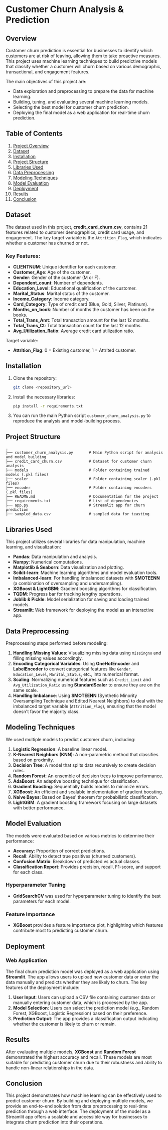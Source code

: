 # Customer Churn Analysis & Prediction

## Overview

Customer churn prediction is essential for businesses to identify which customers are at risk of leaving, allowing them to take proactive measures. This project uses machine learning techniques to build predictive models that classify whether a customer will churn based on various demographic, transactional, and engagement features.

The main objectives of this project are:
- Data exploration and preprocessing to prepare the data for machine learning.
- Building, tuning, and evaluating several machine learning models.
- Selecting the best model for customer churn prediction.
- Deploying the final model as a web application for real-time churn prediction.

## Table of Contents
1. [Project Overview](#overview)
2. [Dataset](#dataset)
3. [Installation](#installation)
4. [Project Structure](#project-structure)
5. [Libraries Used](#libraries-used)
6. [Data Preprocessing](#data-preprocessing)
7. [Modeling Techniques](#modeling-techniques)
8. [Model Evaluation](#model-evaluation)
9. [Deployment](#deployment)
10. [Results](#results)
11. [Conclusion](#conclusion)

## Dataset

The dataset used in this project, **credit_card_churn.csv**, contains 21 features related to customer demographics, credit card usage, and engagement. The key target variable is the `Attrition_Flag`, which indicates whether a customer has churned or not.

### Key Features:
- **CLIENTNUM**: Unique identifier for each customer.
- **Customer_Age**: Age of the customer.
- **Gender**: Gender of the customer (M or F).
- **Dependent_count**: Number of dependents.
- **Education_Level**: Educational qualification of the customer.
- **Marital_Status**: Marital status of the customer.
- **Income_Category**: Income category.
- **Card_Category**: Type of credit card (Blue, Gold, Silver, Platinum).
- **Months_on_book**: Number of months the customer has been on the books.
- **Total_Trans_Amt**: Total transaction amount for the last 12 months.
- **Total_Trans_Ct**: Total transaction count for the last 12 months.
- **Avg_Utilization_Ratio**: Average credit card utilization ratio.
  
Target variable:
- **Attrition_Flag**: 0 = Existing customer, 1 = Attrited customer.

## Installation

1. Clone the repository:
   ```bash
   git clone <repository_url>
   ```

2. Install the necessary libraries:
   ```bash
   pip install -r requirements.txt
   ```

3. You can run the main Python script `customer_churn_analysis.py` to reproduce the analysis and model-building process.

## Project Structure

```
.
├── customer_churn_analysis.py       # Main Python script for analysis and model building
├── credit_card_churn.csv            # Dataset for customer churn analysis
├── models                           # Folder containing trained models (.pkl files)
├── scaler                           # Folder containing scaler (.pkl files)
├── encoder                          # Folder containing encoders (.pkl files)
├── README.md                        # Documentation for the project
├── requirements.txt                 # List of dependencies
├── app.py                           # Streamlit app for churn prediction
├── sampled_data.csv                 # sampled data for teasting
```

## Libraries Used

This project utilizes several libraries for data manipulation, machine learning, and visualization:

- **Pandas**: Data manipulation and analysis.
- **Numpy**: Numerical computations.
- **Matplotlib & Seaborn**: Data visualization and plotting.
- **Scikit-learn**: Machine learning algorithms and model evaluation tools.
- **Imbalanced-learn**: For handling imbalanced datasets with **SMOTEENN** (a combination of oversampling and undersampling).
- **XGBoost & LightGBM**: Gradient boosting algorithms for classification.
- **TQDM**: Progress bar for tracking lengthy operations.
- **Joblib & Pickle**: Model serialization for saving and loading trained models.
- **Streamlit**: Web framework for deploying the model as an interactive app.

## Data Preprocessing

Preprocessing steps performed before modeling:
1. **Handling Missing Values**: Visualizing missing data using `missingno` and filling missing values accordingly.
2. **Encoding Categorical Variables**: Using **OneHotEncoder** and **LabelEncoder** to convert categorical features like `Gender`, `Education_Level`, `Marital_Status`, etc., into numerical format.
3. **Scaling**: Normalizing numerical features such as `Credit_Limit` and `Avg_Utilization_Ratio` using **StandardScaler** to ensure they are on the same scale.
4. **Handling Imbalance**: Using **SMOTEENN** (Synthetic Minority Oversampling Technique and Edited Nearest Neighbors) to deal with the imbalanced target variable (`Attrition_Flag`), ensuring that the model doesn't favor the majority class.

## Modeling Techniques

We used multiple models to predict customer churn, including:

1. **Logistic Regression**: A baseline linear model.
2. **K-Nearest Neighbors (KNN)**: A non-parametric method that classifies based on proximity.
3. **Decision Tree**: A model that splits data recursively to create decision rules.
4. **Random Forest**: An ensemble of decision trees to improve performance.
5. **AdaBoost**: An adaptive boosting technique for classification.
6. **Gradient Boosting**: Sequentially builds models to minimize errors.
7. **XGBoost**: An efficient and scalable implementation of gradient boosting.
8. **Naive Bayes**: Based on Bayes' theorem for probabilistic classification.
9. **LightGBM**: A gradient boosting framework focusing on large datasets with better performance.

## Model Evaluation

The models were evaluated based on various metrics to determine their performance:
- **Accuracy**: Proportion of correct predictions.
- **Recall**: Ability to detect true positives (churned customers).
- **Confusion Matrix**: Breakdown of predicted vs actual classes.
- **Classification Report**: Provides precision, recall, F1-score, and support for each class.

### Hyperparameter Tuning
- **GridSearchCV** was used for hyperparameter tuning to identify the best parameters for each model.

### Feature Importance
- **XGBoost** provides a feature importance plot, highlighting which features contribute most to predicting customer churn.

## Deployment

### Web Application

The final churn prediction model was deployed as a web application using **Streamlit**. The app allows users to upload new customer data or enter the data manually and predicts whether they are likely to churn. The key features of the deployment include:

1. **User Input**: Users can upload a CSV file containing customer data or manually entering customer data, which is processed by the app.
2. **Model Selection**: Users can select the prediction model (e.g., Random Forest, XGBoost, Logistic Regression) based on their preference.
3. **Prediction Output**: The app provides a classification output indicating whether the customer is likely to churn or remain.

## Results

After evaluating multiple models, **XGBoost** and **Random Forest** demonstrated the highest accuracy and recall. These models are most suitable for predicting customer churn due to their robustness and ability to handle non-linear relationships in the data.

## Conclusion

This project demonstrates how machine learning can be effectively used to predict customer churn. By building and deploying multiple models, we provide an end-to-end solution from data preprocessing to real-time prediction through a web interface. The deployment of the model as a Streamlit app offers a scalable and accessible way for businesses to integrate churn prediction into their operations.
